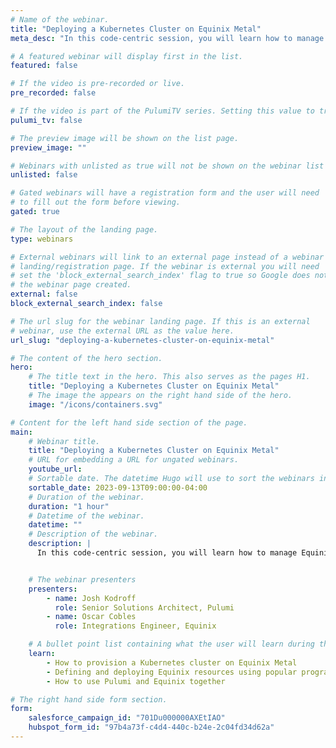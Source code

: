 ```yaml
---
# Name of the webinar.
title: "Deploying a Kubernetes Cluster on Equinix Metal"
meta_desc: "In this code-centric session, you will learn how to manage Equinix Metal resources using Pulumi and the new Equinix Pulumi provider."

# A featured webinar will display first in the list.
featured: false

# If the video is pre-recorded or live.
pre_recorded: false

# If the video is part of the PulumiTV series. Setting this value to true will list the video in the "PulumiTV" section.
pulumi_tv: false

# The preview image will be shown on the list page.
preview_image: ""

# Webinars with unlisted as true will not be shown on the webinar list
unlisted: false

# Gated webinars will have a registration form and the user will need
# to fill out the form before viewing.
gated: true

# The layout of the landing page.
type: webinars

# External webinars will link to an external page instead of a webinar
# landing/registration page. If the webinar is external you will need
# set the 'block_external_search_index' flag to true so Google does not index
# the webinar page created.
external: false
block_external_search_index: false

# The url slug for the webinar landing page. If this is an external
# webinar, use the external URL as the value here.
url_slug: "deploying-a-kubernetes-cluster-on-equinix-metal"

# The content of the hero section.
hero:
    # The title text in the hero. This also serves as the pages H1.
    title: "Deploying a Kubernetes Cluster on Equinix Metal"
    # The image the appears on the right hand side of the hero.
    image: "/icons/containers.svg"

# Content for the left hand side section of the page.
main:
    # Webinar title.
    title: "Deploying a Kubernetes Cluster on Equinix Metal"
    # URL for embedding a URL for ungated webinars.
    youtube_url:
    # Sortable date. The datetime Hugo will use to sort the webinars in date order.
    sortable_date: 2023-09-13T09:00:00-04:00
    # Duration of the webinar.
    duration: "1 hour"
    # Datetime of the webinar.
    datetime: ""
    # Description of the webinar.
    description: |
      In this code-centric session, you will learn how to manage Equinix Metal resources using Pulumi and the new Equinix Pulumi provider. We'll teach you the basics of how Pulumi works and demonstrate deploying a Kubernetes cluster and workload on Equinix Metal.


    # The webinar presenters
    presenters:
        - name: Josh Kodroff
          role: Senior Solutions Architect, Pulumi
        - name: Oscar Cobles
          role: Integrations Engineer, Equinix

    # A bullet point list containing what the user will learn during the webinar.
    learn:
        - How to provision a Kubernetes cluster on Equinix Metal
        - Defining and deploying Equinix resources using popular programming languages
        - How to use Pulumi and Equinix together

# The right hand side form section.
form:
    salesforce_campaign_id: "701Du000000AXEtIAO"
    hubspot_form_id: "97b4a73f-c4d4-440c-b24e-2c04fd34d62a"
---
```

